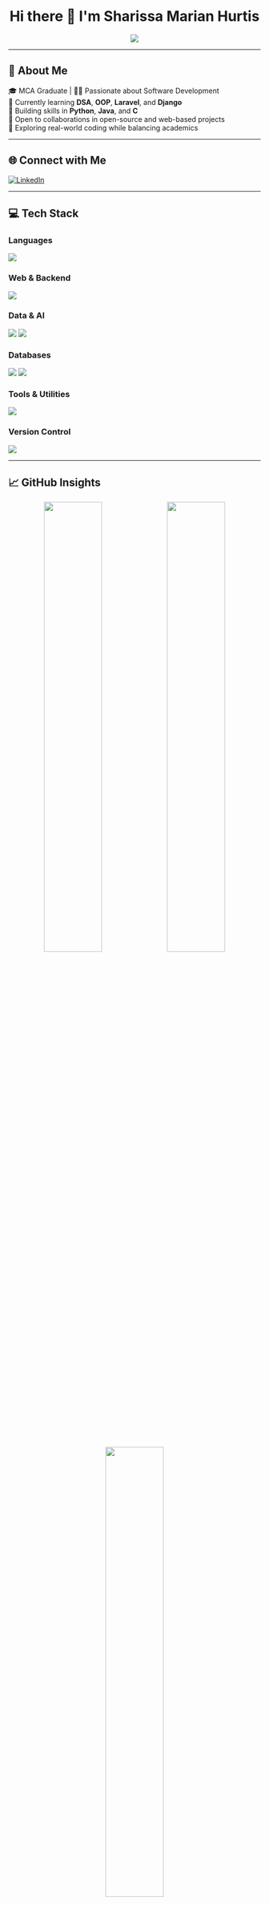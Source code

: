 <h1 align="center">Hi there 👋 I'm Sharissa Marian Hurtis</h1>

<p align="center">
  <img src="https://readme-typing-svg.herokuapp.com/?font=Righteous&size=25&center=true&vCenter=true&width=500&height=60&lines=Software+Developer+in+Progress;MCA+Graduate;Lifelong+Learner+%F0%9F%93%9A" />
</p>

---

## 💫 About Me

🎓 MCA Graduate | 👩‍💻 Passionate about Software Development  
🌱 Currently learning **DSA**, **OOP**, **Laravel**, and **Django**  
🚀 Building skills in **Python**, **Java**, and **C**  
🤝 Open to collaborations in open-source and web-based projects  
🎯 Exploring real-world coding while balancing academics  

---

## 🌐 Connect with Me

[![LinkedIn](https://skillicons.dev/icons?i=linkedin)](https://www.linkedin.com/in/sharissa-marian-hurtis-4a7028204/)

---

## 💻 Tech Stack

### Languages  
<img src="https://skillicons.dev/icons?i=python,java,c,php,js" />

### Web & Backend  
<img src="https://skillicons.dev/icons?i=html,css,bootstrap,laravel,django" />

### Data & AI  
<img src="https://skillicons.dev/icons?i=numpy,pandas,opencv" />
<img src="https://img.shields.io/badge/YOLO-00FFFF?style=flat-square&logo=openai&logoColor=black" />

### Databases  
<img src="https://skillicons.dev/icons?i=mysql" />
<img src="https://img.shields.io/badge/MariaDB-003545?style=flat-square&logo=mariadb&logoColor=white" />

### Tools & Utilities  
<img src="https://skillicons.dev/icons?i=postman,swagger,jmeter,apache" />

### Version Control  
<img src="https://skillicons.dev/icons?i=git,github,gitlab" />

---

## 📈 GitHub Insights

<p align="center">
  <img src="https://github-readme-stats.vercel.app/api?username=sharissaaa&theme=tokyonight&show_icons=true" width="48%" />
  <img src="https://github-readme-streak-stats.herokuapp.com/?user=sharissaaa&theme=tokyonight" width="48%" />
</p>

<p align="center">
  <img src="https://github-readme-stats.vercel.app/api/top-langs/?username=sharissaaa&layout=compact&theme=tokyonight" width="48%" />
</p>

---

## 🏆 GitHub Trophies

<p align="center">
  <img src="https://github-profile-trophy.vercel.app/?username=sharissaaa&theme=algolia&no-bg=true&margin-w=10" />
</p>

---

<p align="center">
  <img src="https://visitcount.itsvg.in/api?id=sharissaaa&icon=0&color=6" />
</p>
